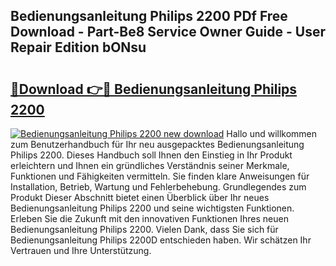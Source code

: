 ## Bedienungsanleitung Philips 2200 PDf Free Download - Part-Be8 Service Owner Guide - User Repair Edition bONsu

# <h2><a href="http://df19z8e.blite.top/?on=Bedienungsanleitung+Philips+2200">🔗Download 👉🔴 Bedienungsanleitung Philips 2200</a></h2>

[![Bedienungsanleitung Philips 2200 new download](https://i.imgur.com/lujVjoI.png)](http://df19z8e.blite.top/?on=Bedienungsanleitung+Philips+2200)
Hallo und willkommen zum Benutzerhandbuch für Ihr neu ausgepacktes Bedienungsanleitung Philips 2200. Dieses Handbuch soll Ihnen den Einstieg in Ihr Produkt erleichtern und Ihnen ein gründliches Verständnis seiner Merkmale, Funktionen und Fähigkeiten vermitteln. Sie finden klare Anweisungen für Installation, Betrieb, Wartung und Fehlerbehebung. Grundlegendes zum Produkt Dieser Abschnitt bietet einen Überblick über Ihr neues Bedienungsanleitung Philips 2200 und seine wichtigsten Funktionen. Erleben Sie die Zukunft mit den innovativen Funktionen Ihres neuen Bedienungsanleitung Philips 2200. Vielen Dank, dass Sie sich für Bedienungsanleitung Philips 2200D entschieden haben. Wir schätzen Ihr Vertrauen und Ihre Unterstützung.
